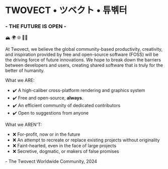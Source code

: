 # TWOVECT • ツベクト • 튜벢터
### \- THE FUTURE IS OPEN -
:mountain_snow: :earth_africa: :globe_with_meridians: :technologist: 

At Twovect, we believe the global community-based productivity, creativity, and inspiration provided by free and open-source software (FOSS) will be the driving force of future innovations. We hope to break down the barriers between developers and users, creating shared software that is truly for the better of humanity.

What we ARE:
- :heavy_check_mark: A high-caliber cross-platform rendering and graphics system
- :heavy_check_mark: Free and open-source, **always**.
- :heavy_check_mark: An efficient community of dedicated contributors
- :heavy_check_mark: Open to suggestions from anyone

What we AREN'T:
- :x: For-profit, now or in the future
- :x: An attempt to recreate or replace existing projects without originality
- :x: Faint-hearted, even in the face of large projects
- :x: Secretive, dogmatic, or makers of false promises

\- The Twovect Worldwide Community, 2024
